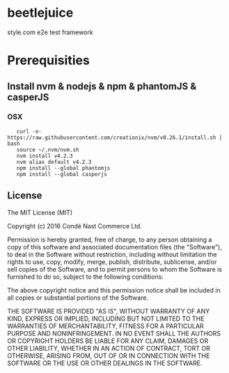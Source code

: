 # beetlejuice

style.com e2e test framework

# Prerequisities

## Install nvm & nodejs & npm & phantomJS & casperJS

### OSX
```
   curl -o- https://raw.githubusercontent.com/creationix/nvm/v0.26.1/install.sh | bash
   source ~/.nvm/nvm.sh
   nvm install v4.2.3
   nvm alias default v4.2.3
   npm install --global phantomjs
   npm install --global casperjs
```

## License

The MIT License (MIT)

Copyright (c) 2016 Condé Nast Commerce Ltd.

Permission is hereby granted, free of charge, to any person obtaining a copy of this software and associated documentation files (the "Software"), to deal in the Software without restriction, including without limitation the rights to use, copy, modify, merge, publish, distribute, sublicense, and/or sell copies of the Software, and to permit persons to whom the Software is furnished to do so, subject to the following conditions:

The above copyright notice and this permission notice shall be included in all copies or substantial portions of the Software.

THE SOFTWARE IS PROVIDED "AS IS", WITHOUT WARRANTY OF ANY KIND, EXPRESS OR IMPLIED, INCLUDING BUT NOT LIMITED TO THE WARRANTIES OF MERCHANTABILITY, FITNESS FOR A PARTICULAR PURPOSE AND NONINFRINGEMENT. IN NO EVENT SHALL THE AUTHORS OR COPYRIGHT HOLDERS BE LIABLE FOR ANY CLAIM, DAMAGES OR OTHER LIABILITY, WHETHER IN AN ACTION OF CONTRACT, TORT OR OTHERWISE, ARISING FROM, OUT OF OR IN CONNECTION WITH THE SOFTWARE OR THE USE OR OTHER DEALINGS IN THE SOFTWARE.
